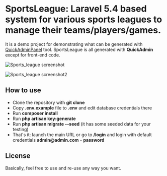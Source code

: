 # SportsLeague: Laravel 5.4 based system for various sports leagues to manage their teams/players/games.

It is a demo project for demonstrating what can be generated with [QuickAdminPanel](https://quickadminpanel.com) tool.
SportsLeague is all generated with __QuickAdmin__ except for front-end code.

![Sports_league screenshot](http://webcoderpro.com/sports-league-demo.png)

![Sports_league screenshot2](http://webcoderpro.com/sports-league-demo2.png)

## How to use

- Clone the repository with __git clone__
- Copy __.env.example__ file to __.env__ and edit database credentials there
- Run __composer install__
- Run __php artisan key:generate__
- Run __php artisan migrate --seed__ (it has some seeded data for your testing)
- That's it: launch the main URL or go to __/login__ and login with default credentials __admin@admin.com__ - __password__

## License

Basically, feel free to use and re-use any way you want.